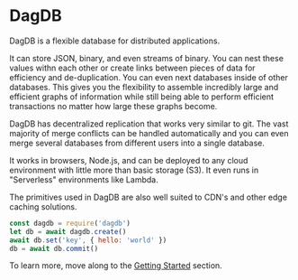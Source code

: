 # DagDB

DagDB is a flexible database for distributed applications.

It can store JSON, binary, and even streams of binary. You can nest
these values withn each other or create links between pieces of data for
efficiency and de-duplication. You can even next databases inside of other
databases. This gives you the flexibility
to assemble incredibly large and efficient graphs of information while
still being able to perform efficient transactions no matter how large
these graphs become.

DagDB has decentralized replication that works very similar to git. The
vast majority of merge conflicts can be handled automatically and you
can even merge several databases from different users into a single database.

It works in browsers, Node.js, and can be deployed to any cloud environment
with little more than basic storage (S3). It even runs in "Serverless"
environments like Lambda.

The primitives used in DagDB are also well suited to CDN's and other edge
caching solutions.

```js
const dagdb = require('dagdb')
let db = await dagdb.create()
await db.set('key', { hello: 'world' })
db = await db.commit()
```

To learn more, move along to the [Getting Started]() section.
